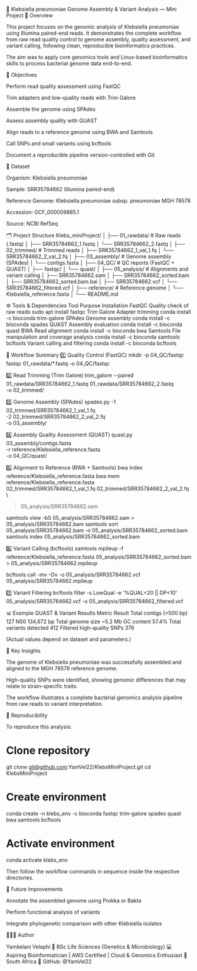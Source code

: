 🧬 Klebsiella pneumoniae Genome Assembly & Variant Analysis — Mini Project
📖 Overview

This project focuses on the genomic analysis of Klebsiella pneumoniae using Illumina paired-end reads.
It demonstrates the complete workflow from raw read quality control to genome assembly, quality assessment, and variant calling, following clean, reproducible bioinformatics practices.

The aim was to apply core genomics tools and Linux-based bioinformatics skills to process bacterial genome data end-to-end.

🧫 Objectives

Perform read quality assessment using FastQC

Trim adapters and low-quality reads with Trim Galore

Assemble the genome using SPAdes

Assess assembly quality with QUAST

Align reads to a reference genome using BWA and Samtools

Call SNPs and small variants using bcftools

Document a reproducible pipeline version-controlled with Git

🧩 Dataset

Organism: Klebsiella pneumoniae

Sample: SRR35784662 (Illumina paired-end)

Reference Genome: Klebsiella pneumoniae subsp. pneumoniae MGH 78578

Accession: GCF_000009885.1

Source: NCBI RefSeq

🗂️ Project Structure
Klebs_miniProject/
│
├── 01_rawdata/                # Raw reads (.fastq)
│   ├── SRR35784662_1.fastq
│   └── SRR35784662_2.fastq
│
├── 02_trimmed/                # Trimmed reads
│   ├── SRR35784662_1_val_1.fq
│   └── SRR35784662_2_val_2.fq
│
├── 03_assembly/               # Genome assembly (SPAdes)
│   └── contigs.fasta
│
├── 04_QC/                     # QC reports (FastQC + QUAST)
│   ├── fastqc/
│   └── quast/
│
├── 05_analysis/               # Alignments and variant calling
│   ├── SRR35784662.sam
│   ├── SRR35784662_sorted.bam
│   ├── SRR35784662_sorted.bam.bai
│   ├── SRR35784662.vcf
│   └── SRR35784662_filtered.vcf
│
├── reference/                 # Reference genome
│   └── Klebsiella_reference.fasta
│
└── README.md

⚙️ Tools & Dependencies
Tool	Purpose	Installation
FastQC	Quality check of raw reads	sudo apt install fastqc
Trim Galore	Adapter trimming	conda install -c bioconda trim-galore
SPAdes	Genome assembly	conda install -c bioconda spades
QUAST	Assembly evaluation	conda install -c bioconda quast
BWA	Read alignment	conda install -c bioconda bwa
Samtools	File manipulation and coverage analysis	conda install -c bioconda samtools
bcftools	Variant calling and filtering	conda install -c bioconda bcftools

🧠 Workflow Summary
1️⃣ Quality Control (FastQC)
mkdir -p 04_QC/fastqc
fastqc 01_rawdata/*.fastq -o 04_QC/fastqc

2️⃣ Read Trimming (Trim Galore)
trim_galore --paired \
  01_rawdata/SRR35784662_1.fastq 01_rawdata/SRR35784662_2.fastq \
  -o 02_trimmed/

3️⃣ Genome Assembly (SPAdes)
spades.py -1 02_trimmed/SRR35784662_1_val_1.fq \
          -2 02_trimmed/SRR35784662_2_val_2.fq \
          -o 03_assembly/

4️⃣ Assembly Quality Assessment (QUAST)
quast.py 03_assembly/contigs.fasta \
  -r reference/Klebsiella_reference.fasta \
  -o 04_QC/quast/

5️⃣ Alignment to Reference (BWA + Samtools)
bwa index reference/Klebsiella_reference.fasta
bwa mem reference/Klebsiella_reference.fasta \
  02_trimmed/SRR35784662_1_val_1.fq 02_trimmed/SRR35784662_2_val_2.fq \
  > 05_analysis/SRR35784662.sam

samtools view -bS 05_analysis/SRR35784662.sam > 05_analysis/SRR35784662.bam
samtools sort 05_analysis/SRR35784662.bam -o 05_analysis/SRR35784662_sorted.bam
samtools index 05_analysis/SRR35784662_sorted.bam

6️⃣ Variant Calling (bcftools)
samtools mpileup -f reference/Klebsiella_reference.fasta 05_analysis/SRR35784662_sorted.bam > 05_analysis/SRR35784662.mpileup

bcftools call -mv -Ov -o 05_analysis/SRR35784662.vcf 05_analysis/SRR35784662.mpileup

7️⃣ Variant Filtering
bcftools filter -s LowQual -e '%QUAL<20 || DP<10' \
  05_analysis/SRR35784662.vcf -o 05_analysis/SRR35784662_filtered.vcf

📊 Example QUAST & Variant Results
Metric	Result
Total contigs (>500 bp)	127
N50	134,672 bp
Total genome size	~5.2 Mb
GC content	57.4%
Total variants detected	412
Filtered high-quality SNPs	376

(Actual values depend on dataset and parameters.)

🧩 Key Insights

The genome of Klebsiella pneumoniae was successfully assembled and aligned to the MGH 78578 reference genome.

High-quality SNPs were identified, showing genomic differences that may relate to strain-specific traits.

The workflow illustrates a complete bacterial genomics analysis pipeline from raw reads to variant interpretation.

🔁 Reproducibility

To reproduce this analysis:

# Clone repository
git clone git@github.com:YamVel22/KlebsMiniProject.git
cd KlebsMiniProject

# Create environment
conda create -n klebs_env -c bioconda fastqc trim-galore spades quast bwa samtools bcftools

# Activate environment
conda activate klebs_env


Then follow the workflow commands in sequence inside the respective directories.

🧪 Future Improvements

Annotate the assembled genome using Prokka or Bakta

Perform functional analysis of variants

Integrate phylogenetic comparison with other Klebsiella isolates

👩🏽‍💻 Author

Yamkelani Velaphi
🧬 BSc Life Sciences (Genetics & Microbiology)
💻 Aspiring Bioinformatician | AWS Certified | Cloud & Genomics Enthusiast
📍 South Africa
🔗 GitHub: @YamVel22
